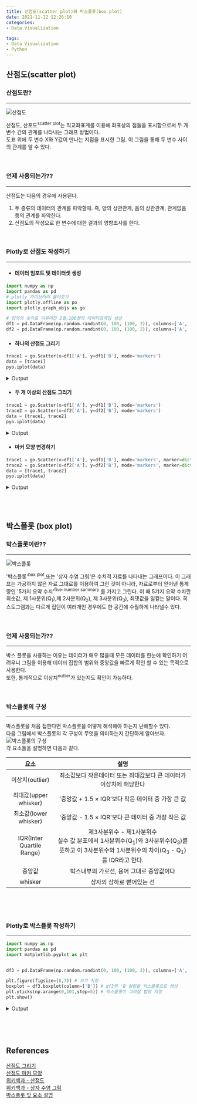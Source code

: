 ```yaml
---
title: 산점도(scatter plot)와 박스플롯(box plot)
date: 2021-11-12 12:26:10
categories: 
- Data Visualization

tags: 
- Data Visualization
- Python
---
```


## 산점도(scatter plot)
### 산점도란?

---
![산점도](/images/Scatterplot_boxplot/Scatter_plot.png)  

산점도, 산포도<sup>scatter plot</sup>는 직교좌표계를 이용해 좌표상의 점들을 표시함으로써 두 개 변수 간의 관계를 나타내는 그래프 방법이다.  
도표 위에  두 변수 X와 Y값이 만나는 지점을 표시한 그림. 이 그림을 통해 두 변수 사이의 관계를 알 수 있다. 
<br><br><br>

### 언제 사용되는가??  

---

산점도는 다음의 경우에 사용된다.
1. 두 종류의 데이터의 관계를 파악할때. 즉, 양의 상관관계, 음의 상관관계, 관계없음 등의 관계를 파악한다.
2. 산점도의 작성으로 한 변수에 대한 결과의 영향조사를 한다.
<br><br><br>

### Plotly로 산점도 작성하기

---

* #### 데이터 임포트 및 데이터셋 생성
```python
import numpy as np
import pandas as pd
# plotly 라이브러리 불러오기
import plotly.offline as po
import plotly.graph_objs as go

# 임의의 숫자로 이루어진 2열,100행의 데이터프레임 생성
df1 = pd.DataFrame(np.random.randint(0, 100, (100, 2)), columns=['A', 'B'])
df2 = pd.DataFrame(np.random.randint(0, 100, (100, 2)), columns=['A', 'B'])
```

* #### 하나의 산점도 그리기

```python
trace1 = go.Scatter(x=df1['A'], y=df1['B'], mode='markers')
data = [trace1]
pyo.iplot(data)
```

<details> 
<summary>Output</summary>

![](/images/Scatterplot_boxplot/Scatter_plot-1.png)  

df1이 그대로 산점도로 출력된 모습이다.

</details>

* #### 두 개 이상의 산점도 그리기

```python
trace1 = go.Scatter(x=df1['A'], y=df1['B'], mode='markers')
trace2 = go.Scatter(x=df2['A'], y=df2['B'], mode='markers')
data = [trace1, trace2]
pyo.iplot(data)
```

<details> 
<summary>Output</summary>

![](/images/Scatterplot_boxplot/Scatter_plot-2.png)  

df1과 df2가 한 도표 내에 산점도로 출력된 모습이다.
이렇게 다른 데이터를 표시하고 싶을때에는 출력코드에 새로운 데이터값을 넣어주기만 하면 된다.

</details>

* #### 마커 모양 변경하기

```python
trace1 = go.Scatter(x=df1['A'], y=df1['B'], mode='markers', marker=dict(size=7, color='#D90B0B', symbol=20))
trace2 = go.Scatter(x=df2['A'], y=df2['B'], mode='markers', marker=dict(size=7, color='#F24444', symbol=23))
data = [trace1, trace2]
pyo.iplot(data)
```
<details> 
<summary>Output</summary>

![](/images/Scatterplot_boxplot/Scatter_plot-3.png)  

그림처럼 마커의 모양을 변경 할 수 있다.
`color`옵션은 헥스코드와 rgb값 모두 가능하며, 모양의 경우 매우 다양하므로 포스팅 최하단에 링크를 첨부한다. 

</details>
<br><br><br>

## 박스플롯 (box plot)

### 박스플롯이란??

---

![박스플롯](/images/Scatterplot_boxplot/box_plot.png)  

'박스플롯'<sup>box plot</sup>,또는 '상자 수염 그림'은 수치적 자료를 나타내는 그래프이다. 이 그래프는 가공하지 않은 자료 그대로를 이용하여 그린 것이 아니라, 자료로부터 얻어낸 통계량인 '5가지 요약 수치'<sup>five-number summary</sup> 를 가지고 그린다. 이 때 5갸지 요약 수치란 최솟값, 제 1사분위(Q<sub>1</sub>),제 2사분위(Q<sub>2</sub>), 제 3사분위(Q<sub>3</sub>), 최댓값을 일컫는 말이다. 히스토그램과는 다르게 집단이 여러개인 경우에도 한 공간에 수월하게 나타낼수 있다.
<br><br><br>

### 언제 사용되는가??

---
박스 플롯을 사용하는 이유는 데이터가 매우 많을때 모든 데이터를 한눈에 확인하기 어려우니 그림을 이용해 데이터 집합의 범위와 중앙값을 빠르게 확인 할 수 있는 목적으로 사용한다.  
또한, 통계적으로 이상치<sup>outlier</sup>가 있는지도 확인이 가능하다.
<br><br><br>

### 박스플롯의 구성

---

박스플롯을 처음 접한다면 박스플롯을 어떻게 해석해야 하는지 난해할수 있다.  
다음 그림에서 박스플롯의 각 구성이 무엇을 의미하는지 간단하게 알아보자.  
![박스플롯의 구성](/images/Scatterplot_boxplot/box_plot-1.png)  
각 요소들을 설명하면 다음과 같다.  

|요소|설명|
|:---:|:---:|
|이상치(outlier)|최소값보다 작은데이터 또는 최대값보다 큰 데이터가 이상치에 해당한다|
|최대값(upper whisker)|'중앙값 + 1.5 × IQR'보다 작은 데이터 중 가장 큰 값 |
|최소값(lower whisker)|'중앙값 - 1.5 × IQR'보다 큰 데이터 중 가장 작은 값 |
|IQR(Inter Quartile Range)|제3사분위수 - 제1사분위수<br>실수 값 분포에서 1사분위수(Q<sub>1</sub>)와 3사분위수(Q<sub>3</sub>)를 뜻하고 이 3사분위수와 1사분위수의 차이(Q<sub>3</sub> - Q<sub>1</sub>)를 IQR라고 한다.|
|중앙값|박스내부의 가로선, 용어 그대로 중앙값이다|
|whisker|상자의 상하로 뻗어있는 선|

<br><br><br>


### Plotly로 박스플롯 작성하기

---

```python
import numpy as np
import pandas as pd
import matplotlib.pyplot as plt


df3 = pd.DataFrame(np.random.randint(0, 100, (100, 2)), columns=['A', 'B']) #임의로 수 생성

plt.figure(figsize=(8,7)) # 크기 지정
boxplot = df3.boxplot(column=['B']) # df3의 'B'컬럼을 박스플롯으로 생성
plt.yticks(np.arange(0,101,step=5)) # 박스플롯이 그려질 범위 지정
plt.show()
```

<details> 
<summary>Output</summary>

![](/images/Scatterplot_boxplot/box_plot-2.png)  
위처럼 임의로 생성된 데이터프레임을 이용해 박스플롯을 만들 수 있다.

</details>

<br><br><br>





## References

[산점도 그리기](https://hogni.tistory.com/84)  
[산점도 마커 모양](https://plotly.com/python/marker-style/)  
[위키백과 - 산점도](https://ko.wikipedia.org/wiki/%EC%82%B0%EC%A0%90%EB%8F%84)  
[위키백과 - 상자 수염 그림](https://ko.wikipedia.org/wiki/%EC%83%81%EC%9E%90_%EC%88%98%EC%97%BC_%EA%B7%B8%EB%A6%BC)  
[박스플롯 및 요소 설명](https://codedragon.tistory.com/7012)
